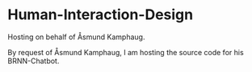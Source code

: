 # Human-Interaction-Design
Hosting on behalf of Åsmund Kamphaug.

By request of Åsmund Kamphaug, I am hosting the source code for his BRNN-Chatbot.
